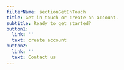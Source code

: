 ```yaml
---
filterName: sectionGetInTouch
title: Get in touch or create an account.
subtitle: Ready to get started?
button1:
  link: ''
  text: create account
button2:
  link: ''
  text: Contact us
---
```

